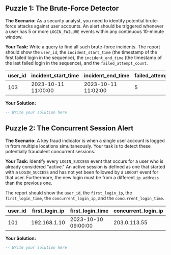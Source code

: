 ## Puzzle 1: The Brute-Force Detector

**The Scenario:** As a security analyst, you need to identify potential brute-force attacks against user accounts. An alert should be triggered whenever a user has 5 or more `LOGIN_FAILURE` events within any continuous 10-minute window.

**Your Task:** Write a query to find all such brute-force incidents. The report should show the `user_id`, the `incident_start_time` (the timestamp of the first failed login in the sequence), the `incident_end_time` (the timestamp of the last failed login in the sequence), and the `failed_attempt_count`.

| user_id | incident_start_time | incident_end_time   | failed_attempt_count |
| ------- | ------------------- | ------------------- | -------------------- |
| 103     | 2023-10-11 11:00:00 | 2023-10-11 11:02:00 | 5                    |

**Your Solution:**

```sql
-- Write your solution here
```

## Puzzle 2: The Concurrent Session Alert

**The Scenario:** A key fraud indicator is when a single user account is logged in from multiple locations simultaneously. Your task is to detect these potentially fraudulent concurrent sessions.

**Your Task:** Identify every `LOGIN_SUCCESS` event that occurs for a user who is already considered "active." An active session is defined as one that started with a `LOGIN_SUCCESS` and has not yet been followed by a `LOGOUT` event for that user. Furthermore, the new login must be from a different `ip_address` than the previous one.

The report should show the `user_id`, the `first_login_ip`, the `first_login_time`, the `concurrent_login_ip`, and the `concurrent_login_time`.

| user_id | first_login_ip | first_login_time    | concurrent_login_ip | concurrent_login_time |
| ------- | -------------- | ------------------- | ------------------- | --------------------- |
| 101     | 192.168.1.10   | 2023-10-10 09:00:00 | 203.0.113.55        | 2023-10-10 09:02:30   |

**Your Solution:**

```sql
-- Write your solution here
```
